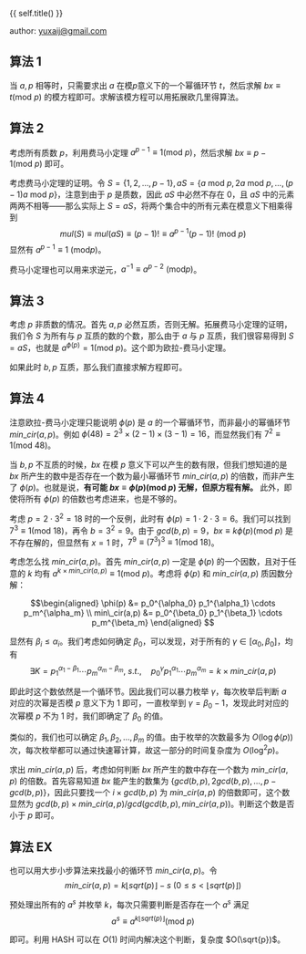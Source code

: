 {{ self.title() }}

author: yuxaij@gmail.com

## 算法 1

当 $a,p$ 相等时，只需要求出 $a$ 在模$p$意义下的一个幂循环节 $t$，然后求解 $bx \equiv t (\mathrm{mod}~p)$ 的模方程即可。求解该模方程可以用拓展欧几里得算法。

## 算法 2

考虑所有质数 $p$，利用费马小定理 $a^{p-1} \equiv 1 (\mathrm{mod}~p)$，然后求解 $bx \equiv p-1 (\mathrm{mod}~p)$ 即可。

考虑费马小定理的证明。令 $S = \{1, 2, \dots, p-1\}, aS = \{a ~\mathrm{mod} ~ p, 2a ~\mathrm{mod} ~ p, \dots, (p-1)a ~\mathrm{mod} ~ p\}$，注意到由于 $p$ 是质数，因此 $aS$ 中必然不存在 $0$，且 $aS$ 中的元素两两不相等——那么实际上 $S = aS$，将两个集合中的所有元素在模意义下相乘得到 
$$ mul(S) \equiv mul(aS) \equiv (p-1)! \equiv a^{p-1}(p-1)! ~(\mathrm{mod} ~ p)$$
显然有 $a^{p-1} \equiv 1 ~(\mathrm{mod} p)$。

费马小定理也可以用来求逆元，$a^{-1} \equiv a^{p-2} ~ (\mathrm{mod} p)$。

## 算法 3

考虑 $p$ 非质数的情况。首先 $a,p$ 必然互质，否则无解。拓展费马小定理的证明，我们令 $S$ 为所有与 $p$ 互质的数的个数，那么由于 $a$ 与 $p$ 互质，我们很容易得到 $S = aS$，也就是 $a^{\phi(p)} = 1 (\mathrm{mod} ~ p)$。这个即为欧拉-费马小定理。

如果此时 $b,p$ 互质，那么我们直接求解方程即可。

## 算法 4

注意欧拉-费马小定理只能说明 $\phi(p)$ 是 $a$ 的一个幂循环节，而非最小的幂循环节 $min\_cir(a,p)$。例如 $\phi(48) = 2^3 \times (2-1) \times (3-1) = 16$，而显然我们有 $7^2 \equiv 1 (\mathrm{mod} ~ 48)$。

当 $b,p$ 不互质的时候，$bx$ 在模 $p$ 意义下可以产生的数有限，但我们想知道的是 $bx$ 所产生的数中是否存在一个数为最小幂循环节 $min\_cir(a,p)$ 的倍数，而非产生了 $\phi(p)$。也就是说，**有可能 $bx \equiv \phi(p) (\mathrm{mod} ~ p)$ 无解，但原方程有解。** 此外，即使将所有 $\phi(p)$ 的倍数也考虑进来，也是不够的。

考虑 $p = 2 \cdot 3^2 = 18$ 时的一个反例，此时有 $\phi(p)=1 \cdot 2 \cdot 3 = 6$。我们可以找到 $7^3 \equiv 1 (\mathrm{mod} ~18)$，再令 $b=3^2=9$。由于 $gcd(b,p)=9$，$bx \equiv k\phi(p) (\mathrm{mod} ~ p)$ 是不存在解的，但显然有 $x=1$ 时，$7^{9} \equiv (7^3)^3 \equiv 1 (\mathrm{mod} ~18)$。

考虑怎么找 $min\_cir(a,p)$。首先 $min\_cir(a,p)$ 一定是 $\phi(p)$ 的一个因数，且对于任意的 $k$ 均有 $a^{k \times min\_cir(a,p)} \equiv 1 (\mathrm{mod} ~ p)$。考虑将 $\phi(p)$ 和 $min\_cir(a,p)$ 质因数分解：

$$\begin{aligned}
\phi(p) &= p_0^{\alpha_0} p_1^{\alpha_1} \cdots p_m^{\alpha_m} \\
min\_cir(a,p) &= p_0^{\beta_0} p_1^{\beta_1} \cdots p_m^{\beta_m} 
\end{aligned}
$$ 

显然有 $\beta_i \leq \alpha_i$。我们考虑如何确定 $\beta_0$，可以发现，对于所有的 $\gamma \in [\alpha_0, \beta_0]$，均有
$$\exists K = p_1^{\alpha_1-\beta_1} \cdots p_m^{\alpha_m-\beta_m}, ~s.t., \quad p_0^{\gamma} p_1^{\alpha_1} \cdots p_m^{\alpha_m} = k \times min\_cir(a, p)$$ 

即此时这个数依然是一个循环节。因此我们可以暴力枚举 $\gamma$，每次枚举后判断 $a$ 对应的次幂是否模 $p$ 意义下为 $1$ 即可，一直枚举到 $\gamma=\beta_{0}-1$，发现此时对应的次幂模 $p$ 不为 $1$ 时，我们即确定了 $\beta_0$ 的值。

类似的，我们也可以确定 $\beta_1, \beta_2, \dots, \beta_m$ 的值。由于枚举的次数最多为 $O(\log \phi(p))$ 次，每次枚举都可以通过快速幂计算，故这一部分的时间复杂度为 $O(\log^2 p)$。

求出 $min\_cir(a,p)$ 后，考虑如何判断 $bx$ 所产生的数中存在一个数为 $min\_cir(a,p)$ 的倍数。首先容易知道 $bx$ 能产生的数集为 $\{ gcd(b,p), 2gcd(b, p), \dots, p - gcd(b, p)\}$，因此只要找一个 $i \times gcd(b,p)$
为 $min\_cir(a,p)$ 的倍数即可，这个数显然为 $gcd(b,p) \times min\_cir(a,p) / gcd(gcd(b,p), min\_cir(a,p))$。判断这个数是否小于 $p$ 即可。

## 算法 EX

也可以用大步小步算法来找最小的循环节 $min\_cir(a,p)$。令 
$$min\_cir(a,p) = k\lfloor sqrt(p) \rfloor - s ~(0 \leq s < \lfloor sqrt(p) \rfloor)$$

预处理出所有的 $a^{s}$ 并枚举 $k$，每次只需要判断是否存在一个 $a^{s}$ 满足
$$ a^{s} \equiv a^{k\lfloor sqrt(p) \rfloor} (\mathrm{mod} ~ p)$$

即可。利用 HASH 可以在 $O(1)$ 时间内解决这个判断，复杂度 $O(\sqrt{p})$。
